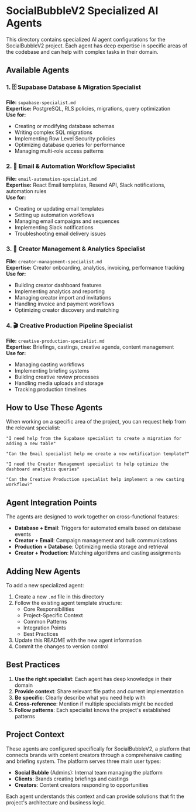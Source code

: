 # SocialBubbleV2 Specialized AI Agents

This directory contains specialized AI agent configurations for the SocialBubbleV2 project. Each agent has deep expertise in specific areas of the codebase and can help with complex tasks in their domain.

## Available Agents

### 1. 🗄️ Supabase Database & Migration Specialist
**File:** `supabase-specialist.md`  
**Expertise:** PostgreSQL, RLS policies, migrations, query optimization  
**Use for:**
- Creating or modifying database schemas
- Writing complex SQL migrations
- Implementing Row Level Security policies
- Optimizing database queries for performance
- Managing multi-role access patterns

### 2. 📧 Email & Automation Workflow Specialist
**File:** `email-automation-specialist.md`  
**Expertise:** React Email templates, Resend API, Slack notifications, automation rules  
**Use for:**
- Creating or updating email templates
- Setting up automation workflows
- Managing email campaigns and sequences
- Implementing Slack notifications
- Troubleshooting email delivery issues

### 3. 👥 Creator Management & Analytics Specialist
**File:** `creator-management-specialist.md`  
**Expertise:** Creator onboarding, analytics, invoicing, performance tracking  
**Use for:**
- Building creator dashboard features
- Implementing analytics and reporting
- Managing creator import and invitations
- Handling invoice and payment workflows
- Optimizing creator discovery and matching

### 4. 🎬 Creative Production Pipeline Specialist
**File:** `creative-production-specialist.md`  
**Expertise:** Briefings, castings, creative agenda, content management  
**Use for:**
- Managing casting workflows
- Implementing briefing systems
- Building creative review processes
- Handling media uploads and storage
- Tracking production timelines

## How to Use These Agents

When working on a specific area of the project, you can request help from the relevant specialist:

```
"I need help from the Supabase specialist to create a migration for adding a new table"

"Can the Email specialist help me create a new notification template?"

"I need the Creator Management specialist to help optimize the dashboard analytics queries"

"Can the Creative Production specialist help implement a new casting workflow?"
```

## Agent Integration Points

The agents are designed to work together on cross-functional features:

- **Database + Email**: Triggers for automated emails based on database events
- **Creator + Email**: Campaign management and bulk communications
- **Production + Database**: Optimizing media storage and retrieval
- **Creator + Production**: Matching algorithms and casting assignments

## Adding New Agents

To add a new specialized agent:

1. Create a new `.md` file in this directory
2. Follow the existing agent template structure:
   - Core Responsibilities
   - Project-Specific Context
   - Common Patterns
   - Integration Points
   - Best Practices
3. Update this README with the new agent information
4. Commit the changes to version control

## Best Practices

1. **Use the right specialist**: Each agent has deep knowledge in their domain
2. **Provide context**: Share relevant file paths and current implementation
3. **Be specific**: Clearly describe what you need help with
4. **Cross-reference**: Mention if multiple specialists might be needed
5. **Follow patterns**: Each specialist knows the project's established patterns

## Project Context

These agents are configured specifically for SocialBubbleV2, a platform that connects brands with content creators through a comprehensive casting and briefing system. The platform serves three main user types:

- **Social Bubble** (Admins): Internal team managing the platform
- **Clients**: Brands creating briefings and castings
- **Creators**: Content creators responding to opportunities

Each agent understands this context and can provide solutions that fit the project's architecture and business logic.